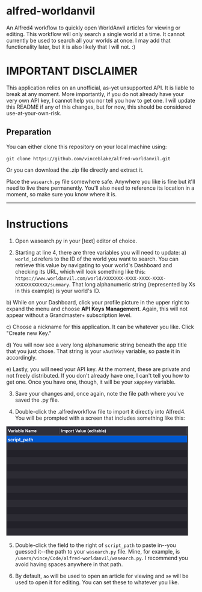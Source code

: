# alfred-worldanvil
An Alfred4 workflow to quickly open WorldAnvil articles for viewing or editing. This workflow will only search a single world at a time. It cannot currently be used to search all your worlds at once. I may add that functionality later, but it is also likely that I will not. :)

# IMPORTANT DISCLAIMER
This application relies on an unofficial, as-yet unsupported API. It is liable to break at any moment. More importantly, if you do not already have your very own API key, I cannot help you nor tell you how to get one. I will update this README if any of this changes, but for now, this should be considered use-at-your-own-risk. 

## Preparation
You can either clone this repository on your local machine using:

`git clone https://github.com/vinceblake/alfred-worldanvil.git`

Or you can download the .zip file directly and extract it. 

Place the `wasearch.py` file somewhere safe. Anywhere you like is fine but it'll need to live there permanently. You'll also need to reference its location in a moment, so make sure you know where it is.

---

# Instructions
1. Open wasearch.py in your [text] editor of choice. 

2. Starting at line 4, there are three variables you will need to update:
  a) `world_id` refers to the ID of the world you want to search. You can retrieve this value by navigating to your world's Dashboard and checking its URL, which will look something like this: `https://www.worldanvil.com/world/XXXXXXX-XXXX-XXXX-XXXX-XXXXXXXXXXXX/summary`. That long alphanumeric string (represented by Xs in this example) is your world's ID. 
  
  b) While on your Dashboard, click your profile picture in the upper right to expand the menu and choose **API Keys Management**. Again, this will not appear without a Grandmaster+ subscription level.
  
  c) Choose a nickname for this application. It can be whatever you like. Click "Create new Key."
  
  d) You will now see a very long alphanumeric string beneath the app title that you just chose. That string is your `xAuthKey` variable, so paste it in accordingly.
  
  e) Lastly, you will need your API key. At the moment, these are private and not freely distributed. If you don't already have one, I can't tell you how to get one. Once you have one, though, it will be your `xAppKey` variable. 
  
3. Save your changes and, once again, note the file path where you've saved the .py file.

4. Double-click the .alfredworkflow file to import it directly into Alfred4. You will be prompted with a screen that includes something like this:

![img](https://github.com/vinceblake/alfred-worldanvil/blob/main/script_path.png)

5. Double-click the field to the right of `script_path` to paste in--you guessed it--the path to your `wasearch.py` file. Mine, for example, is `/users/vince/Code/alfred-worldanvil/wasearch.py`. I recommend you avoid having spaces anywhere in that path.

6. By default, `ao` will be used to open an article for viewing and `ae` will be used to open it for editing. You can set these to whatever you like. 
